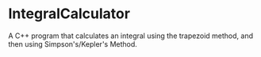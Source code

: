 # IntegralCalculator
A C++ program that calculates an integral using the trapezoid method, and then using Simpson's/Kepler's Method. 
